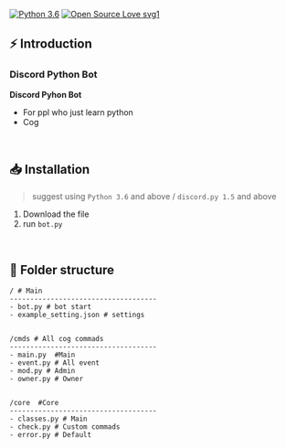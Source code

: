 [![Python 3.6](https://img.shields.io/badge/python-3.6-blue.svg)](https://www.python.org/downloads/release/python-367/)
[![Open Source Love svg1](https://badges.frapsoft.com/os/v1/open-source.svg?v=103)](https://github.com/ellerbrock/open-source-badges/)


## ⚡ Introduction 

### **Discord Python Bot**

**Discord Pyhon Bot**

- For ppl who just learn python
- Cog 

<br>

## 📥 Installation 
> suggest using `Python 3.6` and above / `discord.py 1.5` and above

1. Download the file
3. run `bot.py` 

<br>

## 🔩 Folder structure
```
/ # Main
------------------------------------
- bot.py # bot start
- example_setting.json # settings


/cmds # All cog commads
------------------------------------
- main.py  #Main
- event.py # All event
- mod.py # Admin
- owner.py # Owner


/core  #Core
------------------------------------
- classes.py # Main
- check.py # Custom commads
- error.py # Default
```
